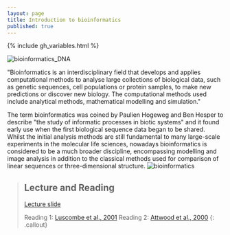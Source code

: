 ```yaml
---
layout: page
title: Introduction to bioinformatics
published: true
---
```


{% include gh_variables.html %}


![bioinformatics_DNA]({{{site.baseurl}}/fig/software-compiler.png)


"Bioinformatics is an interdisciplinary field that develops and applies computational methods to analyse large collections of biological data, such as genetic sequences, cell populations or protein samples, to make new predictions or discover new biology. The computational methods used include analytical methods, mathematical modelling and simulation."

The term bioinformatics was coined by Paulien Hogeweg and Ben Hesper to describe "the study of informatic processes in biotic systems" and it found early use when the first biological sequence data began to be shared. Whilst the initial analysis methods are still fundamental to many large-scale experiments in the molecular life sciences, nowadays bioinformatics is considered to be a much broader discipline, encompassing modelling and image analysis in addition to the classical methods used for comparison of linear sequences or three-dimensional structure.
![bioinformatics](https://www.ebi.ac.uk/training/online/sites/ebi.ac.uk.training.online/files/resize/user/61/documents/bx_terrified_fig_1_700px-696x522.jpg)

>## Lecture and Reading
>
>[Lecture slide](https://drive.google.com/file/d/1oTMrmodBVX9wjfQAExOdn0UKRK3_oX8e/view)
>
>Reading 1: [Luscombe et al., 2001](http://archive.gersteinlab.org/papers/e-print/whatis-mim/text.pdf)
>Reading 2: [Attwood et al., 2000](https://science.sciencemag.org/content/290/5491/471)
{: .callout}
